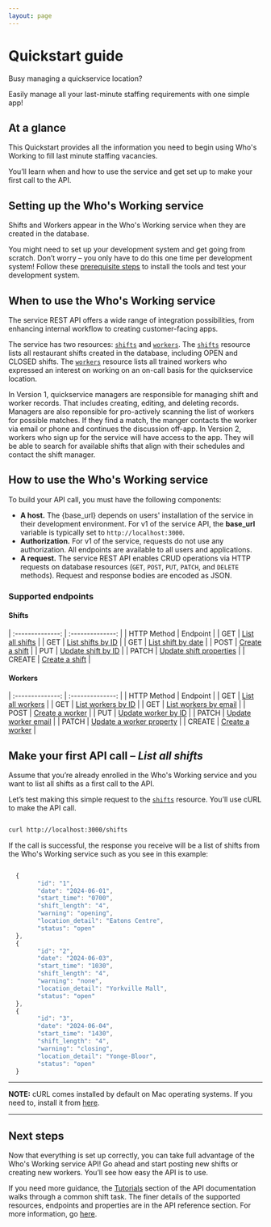 ```yaml
---
layout: page
---
```


# Quickstart guide

Busy managing a quickservice location?

Easily manage all your last-minute staffing requirements with one simple app!

## At a glance

This Quickstart provides all the information you need to begin using Who's Working to fill last minute staffing vacancies.

You’ll learn when and how to use the service and get set up to make your first call to the API.

## Setting up the Who's Working service

Shifts and Workers appear in the Who's Working service when they are created in the database.

You might need to set up your development system and get going from scratch. Don’t worry – you only have to do this one time per development system! Follow these [prerequisite steps](../tutorials/before-you-start-a-tutorial.md) to install the tools and test your development system.

## When to use the Who's Working service

The service REST API offers a wide range of integration possibilities, from enhancing internal workflow to creating customer-facing apps.

The service has two resources: [`shifts`](shifts) and [`workers`](workers). The [`shifts`](shifts) resource lists all restaurant shifts created in the database, including OPEN and CLOSED shifts. The [`workers`](workers) resource lists all trained workers who expressed an interest on working on an on-call basis for the quickservice location.

In Version 1, quickservice managers are responsible for managing shift and worker records. That includes creating, editing, and deleting records. Managers are also reponsible for pro-actively scanning the list of workers for possible matches. If they find a match, the manger contacts the worker via email or phone and continues the discussion off-app. In Version 2, workers who sign up for the service will have access to the app. They will be able to search for available shifts that align with their schedules and contact the shift manager.

## How to use the Who's Working service

To build your API call, you must have the following components:

* **A host.**  The {base_url} depends on users' installation of the service in their development environment. For v1 of the service API, the **base_url** variable is typically set to `http://localhost:3000`.
* **Authorization.**  For v1 of the service, requests do not use any authorization. All endpoints are available to all users and applications.
* **A request.**  The service REST API enables CRUD operations via HTTP requests on database resources (`GET`, `POST`, `PUT`, `PATCH`, and `DELETE` methods). Request and response bodies are encoded as JSON.

### Supported endpoints

#### Shifts

| :--------------: | :--------------: |
| HTTP Method | Endpoint |
| GET | [List all shifts](get-all-shifts.md) |
| GET | [List shifts by ID](get-shifts-by-id.md) |
| GET | [List shift by date](get-shift-by-date.md) |
| POST | [Create a shift](create-shift.md) |
| PUT | [Update shift by ID](update-shift-by-id.md) |
| PATCH | [Update shift properties](change-shift-property.md) |
| CREATE | [Create a shift](shift-create.md) |

#### Workers

| :--------------: | :--------------: |
| HTTP Method | Endpoint |
| GET | [List all workers](get-all-workers.md) |
| GET | [List workers by ID](get-workers-by-id.md) |
| GET | [List workers by email](users-get-user-by-email.md) |
| POST | [Create a worker](create-worker.md) |
| PUT | [Update worker by ID](update-worker-by-id.md) |
| PATCH | [Update worker email](change-user-email.md) |
| PATCH | [Update a worker property](update-worker-with-patch.md) |
| CREATE | [Create a worker](worker-create.md) |

## Make your first API call – *List all shifts*

Assume that you’re already enrolled in the Who's Working service and you want to list all shifts as a first call to the API.

Let’s test making this simple request to the [`shifts`](task) resource. You’ll use cURL to make the API call.

```bash

curl http://localhost:3000/shifts
```

If the call is successful, the response you receive will be a list of shifts from the Who's Working service such as you see in this example:

```js

  {
        "id": "1",
        "date": "2024-06-01",
        "start_time": "0700",
        "shift_length": "4",
        "warning": "opening",
        "location_detail": "Eatons Centre",
        "status": "open"
  },
  {
        "id": "2",
        "date": "2024-06-03",
        "start_time": "1030",
        "shift_length": "4",
        "warning": "none",
        "location_detail": "Yorkville Mall",
        "status": "open"
  },
  {
        "id": "3",
        "date": "2024-06-04",
        "start_time": "1430",
        "shift_length": "4",
        "warning": "closing",
        "location_detail": "Yonge-Bloor",
        "status": "open"
  }

```

---

**NOTE:**
cURL comes installed by default on Mac operating systems. If you need to, install it from [here](https://curl.se/windows/).

---

## Next steps

Now that everything is set up correctly, you can take full advantage of the Who's Working service API! Go ahead and start posting new shifts or creating new workers. You’ll see how easy the API is to use.

If you need more guidance, the [Tutorials](/docs/tutorials/before-you-start-a-tutorial.md) section of the API documentation walks through a common shift task. The finer details of the supported resources, endpoints and properties are in the API reference section. For more information, go [here](../index.md).
